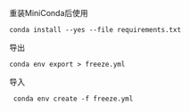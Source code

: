 重装MiniConda后使用

`conda install --yes --file requirements.txt`



导出

`conda env export > freeze.yml`

导入

` conda env create -f freeze.yml`